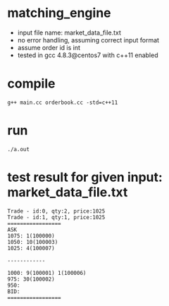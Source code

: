 # matching_engine
- input file name: market_data_file.txt
- no error handling, assuming correct input format
- assume order id is int
- tested in gcc 4.8.3@centos7 with c++11 enabled

# compile
```
g++ main.cc orderbook.cc -std=c++11
```

# run
```
./a.out
```

# test result for given input: market_data_file.txt
```
Trade - id:0, qty:2, price:1025
Trade - id:1, qty:1, price:1025
=================
ASK
1075: 1(100000)
1050: 10(100003)
1025: 4(100007)

------------

1000: 9(100001) 1(100006)
975: 30(100002)
950:
BID:
=================
```

